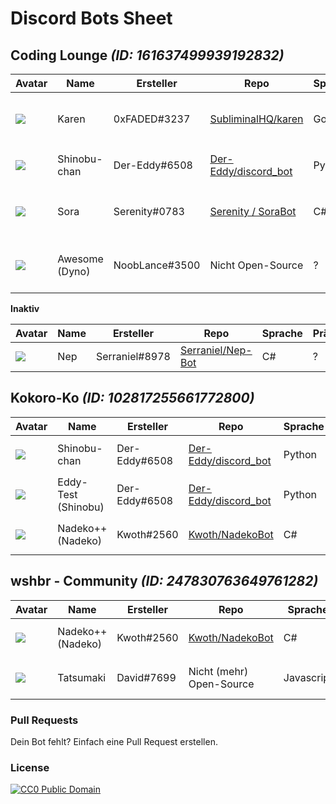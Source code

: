 # Discord Bots Sheet


Coding Lounge *(ID: 161637499939192832)*
------

Avatar | Name | Ersteller | Repo | Sprache | Präfix
------ | ----------|---------|--------------------------------------|------|-------------
![](https://cdn.discordapp.com/avatars/261263509508194305/732638e1774b7d6fefe085a8f79464bb.png?size=64) | Karen | 0xFADED#3237 | [SubliminalHQ/karen](https://github.com/SubliminalHQ/karen) | Go | `%`, einstellbar ([Command List](https://wiki.lukas.moe/display/KAREN/Command+List))
![](https://cdn.discordapp.com/avatars/165156654969651200/e5b24342a1716de13275bcc32f1f7056.png?size=64) | Shinobu-chan | Der-Eddy#6508 | [Der-Eddy/discord_bot](https://github.com/Der-Eddy/discord_bot) | Python | `:` ([Command List](https://github.com/Der-Eddy/discord_bot#commands-list))
![](https://cdn.discordapp.com/avatars/270931284489011202/b7b1f9820c4751ffa3d0e11c97bc2f38.png?size=64) | Sora | Serenity#0783 | [Serenity / SoraBot](http://git.argus.moe/serenity/SoraBot) | C# | `$`, einstellbar ([Command List](http://git.argus.moe/serenity/SoraBot#dynamic-prefix))
![](https://cdn.discordapp.com/avatars/155149108183695360/5aeb68c29b56b3d92eddb6f46df5051c.png?size=64) | Awesome (Dyno) | NoobLance#3500 | Nicht Open-Source | ? | `?`, einstellbar ([Command List](https://www.dynobot.net/commands))

**Inaktiv**

Avatar | Name | Ersteller | Repo | Sprache | Präfix
------ | ----------|---------|--------------------------------------|------|-------------
![](https://cdn.discordapp.com/avatars/260867076774821899/2dda452db1e35f833a187df9dd4f1749.png?size=64) | Nep | Serraniel#8978 | [Serraniel/Nep-Bot](https://github.com/Serraniel/Nep-Bot) | C# | ?

Kokoro-Ko *(ID: 102817255661772800)*
------

Avatar | Name | Ersteller | Repo | Sprache | Präfix
------ | ----------|---------|--------------------------------------|------|-------------
![](https://cdn.discordapp.com/avatars/165156654969651200/e5b24342a1716de13275bcc32f1f7056.png?size=64) | Shinobu-chan | Der-Eddy#6508 | [Der-Eddy/discord_bot](https://github.com/Der-Eddy/discord_bot) | Python | `:` ([Command List](https://github.com/Der-Eddy/discord_bot#commands-list))
![](https://cdn.discordapp.com/avatars/204966267147255808/b5df40517522683f4c7bbf13ae1c4c41.png?size=64) | Eddy-Test (Shinobu) | Der-Eddy#6508 | [Der-Eddy/discord_bot](https://github.com/Der-Eddy/discord_bot) | Python | `;` ([Command List](https://github.com/Der-Eddy/discord_bot#commands-list))
![](https://cdn.discordapp.com/avatars/268554005888761859/537beac017e11feacbbfe58ac585dc0d.png?size=64) | Nadeko++ (Nadeko) | Kwoth#2560 | [Kwoth/NadekoBot](https://github.com/Kwoth/NadekoBot) | C# | `.` ([Command List](http://nadekobot.readthedocs.io/en/latest/Commands%20List/))

wshbr - Community *(ID: 247830763649761282)*
------

Avatar | Name | Ersteller | Repo | Sprache | Präfix
------ | ----------|---------|--------------------------------------|------|-------------
![](https://cdn.discordapp.com/avatars/268554005888761859/537beac017e11feacbbfe58ac585dc0d.png?size=64) | Nadeko++ (Nadeko) | Kwoth#2560 | [Kwoth/NadekoBot](https://github.com/Kwoth/NadekoBot) | C# | `.` ([Command List](http://nadekobot.readthedocs.io/en/latest/Commands%20List/))
![](https://cdn.discordapp.com/avatars/172002275412279296/f5f65755f67ae1dc88d9bb271d0f5bef.png?size=64) | Tatsumaki | David#7699 | Nicht (mehr) Open-Source | Javascript | `t!`, `t@` ([Command List](https://www.tatsumaki.xyz/commands.html))

### Pull Requests ###
Dein Bot fehlt? Einfach eine Pull Request erstellen.

### License ###

[![CC0 Public Domain](https://licensebuttons.net/p/zero/1.0/88x31.png)](http://creativecommons.org/publicdomain/zero/1.0/)
